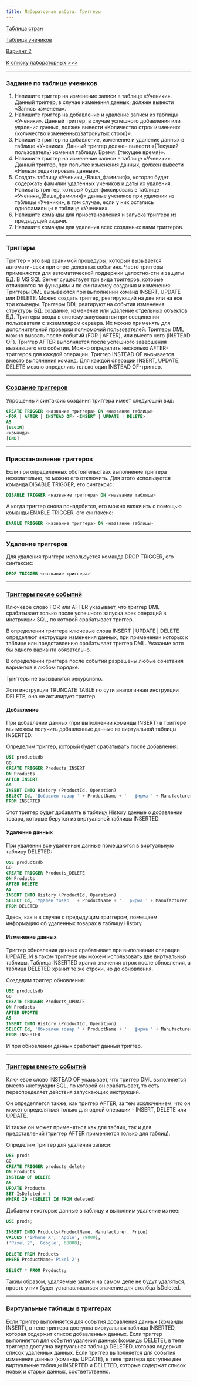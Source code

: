 ```yaml
---
title: Лабораторная работа. Триггеры
---
```


[Таблица стран](assets/lab3/Страны.xlsx)

[Таблица учеников](assets/lab5/Students.xlsx)

[Вариант 2](assets/lab/v2.md)

[К списку лабораторных >>>](../README.md)

---

### Задание по таблице учеников

1. Напишите триггер на изменение записи в таблице «Ученики». Данный триггер, в случае изменения данных, должен вывести «Запись изменена».
2. Напишите триггер на добавление и удаление записи из таблицы «Ученики». Данный триггер, в случае успешного добавления или удаления данных, должен вывести «Количество строк изменено: {количество измененных/затронутых строк}».
3. Напишите триггер на добавление, изменение и удаление данных в таблице «Ученики». Данный триггер должен вывести «{Текущий пользователь} изменил таблицу. Время: {текущее время}».
4. Напишите триггер на изменение записи в таблице «Ученики». Данный триггер, при попытке изменения данных, должен вывести «Нельзя редактировать данные».
5. Создать таблицу «Ученики_{Ваша_фамилия}», которая будет содержать фамилии удаленных учеников и даты их удаления. Написать триггер, который будет фиксировать в таблице «Ученики_{Ваша_фамилия}» данные учеников при удалении из таблицы «Ученики», в том случае, если у них остались однофамильцы в таблице «Ученики».
6. Напишите команды для приостановления и запуска триггера из предыдущей задачи.
7. Напишите команды для удаления всех созданных вами триггеров.

---

### Триггеры

Триггер – это вид хранимой процедуры, который вызывается автоматически при опре-деленных событиях. Часто триггеры применяются для автоматической поддержки целостно-сти и защиты БД.
В MS SQL Server существует три вида триггеров, которые отличаются по функциям и по синтаксису создания и изменения: Триггеры DML вызываются при выполнении команд INSERT, UPDATE или DELETE. Можно создать триггер, реагирующий на две или на все три команды. Триггеры DDL реагируют на события изменения структуры БД: создание, изменение или удаление отдельных объектов БД. Триггеры входа в систему запускаются при соединении пользователя с экземпляром сервера. Их можно применять для дополнительной проверки полномочий пользователей.
Триггеры DML можно вызвать после событий (FOR | AFTER), или вместо него (INSTEAD OF).
Триггер AFTER выполняется после успешного завершения вызвавшего его события. Можно определить несколько АFТЕR-триггеров для каждой операции.
Триггер INSTEAD OF вызывается вместо выполнения команд. Для каждой операции INSERT, UPDATE, DELETE можно определить только один INSTEAD ОF-триггер.

---

### [Создание триггеров](https://metanit.com/sql/sqlserver/12.1.php)

Упрощенный синтаксис создания триггера имеет следующий вид:
```sql
CREATE TRIGGER <название триггера> ON <название таблицы>
<FOR | AFTER | INSTEAD OF> <INSERT | UPDATE | DELETE>
AS
[BEGIN]
<команды>
[END]
```
---

### Приостановление триггеров

Если при определенных обстоятельствах выполнение триггера нежелательно, то можно его отключить. Для этого используется команда DISABLE TRIGGER, его синтаксис:
```sql
DISABLE TRIGGER <название триггера> ON <название таблицы>
```
А когда триггер снова понадобится, его можно включить с помощью команды ENABLE TRIGGER, его синтаксис:
```sql
ENABLE TRIGGER <название триггера> ON <название таблицы>
```

---

### Удаление триггеров

Для удаления триггера используется команда DROP TRIGGER, его синтаксис:
```sql
DROP TRIGGER <название триггера>
```

---

### [Триггеры после событий](https://metanit.com/sql/sqlserver/12.2.php)

Ключевое слово FOR или AFTER указывает, что триггер DML срабатывает только 
после успешного запуска всех операций в инструкции SQL, по которой срабатывает триггер.

В определении триггера ключевые слова INSERT | UPDATE | DELETE определяют инструкции изменения данных, 
при применении которых к таблице или представлению срабатывает триггер DML. 
Указание хотя бы одного варианта обязательно. 

В определении триггера после событий разрешены любые сочетания вариантов в любом порядке.

Триггеры не вызываются рекурсивно.

Хотя инструкция TRUNCATE TABLE по сути аналогичная инструкции DELETE, она не активирует триггер.

#### Добавление

При добавлении данных (при выполнении команды INSERT) в триггере мы можем получить добавленные данные из виртуальной таблицы INSERTED.

Определим триггер, который будет срабатывать после добавления:

```sql
USE productsdb
GO
CREATE TRIGGER Products_INSERT
ON Products
AFTER INSERT
AS
INSERT INTO History (ProductId, Operation)
SELECT Id, 'Добавлен товар ' + ProductName + '   фирма ' + Manufacturer
FROM INSERTED
```

Этот триггер будет добавлять в таблицу History данные о добавлении товара, которые берутся из виртуальной таблицы INSERTED.

#### Удаление данных

При удалении все удаленные данные помещаются в виртуальную таблицу DELETED:

```sql
USE productsdb
GO
CREATE TRIGGER Products_DELETE
ON Products
AFTER DELETE
AS
INSERT INTO History (ProductId, Operation)
SELECT Id, 'Удален товар ' + ProductName + '   фирма ' + Manufacturer
FROM DELETED
```

Здесь, как и в случае с предыдущим триггером, помещаем информацию об удаленных товарах в таблицу History.

#### Изменение данных

Триггер обновления данных срабатывает при выполнении операции UPDATE. И в таком триггере мы можем использовать две виртуальных таблицы. Таблица INSERTED хранит значения строк после обновления, а таблица DELETED хранит те же строки, но до обновления.

Создадим триггер обновления:

```sql
USE productsdb
GO
CREATE TRIGGER Products_UPDATE
ON Products
AFTER UPDATE
AS
INSERT INTO History (ProductId, Operation)
SELECT Id, 'Обновлен товар ' + ProductName + '   фирма ' + Manufacturer
FROM INSERTED
```

И при обновлении данных сработает данный триггер.

---

### [Триггеры вместо событий](https://metanit.com/sql/sqlserver/12.3.php)

Ключевое слово INSTEAD OF указывает, что триггер DML выполняется вместо инструкции SQL, 
по которой он срабатывает, то есть переопределяет действия запускающих инструкций.

Он определяется также, как триггер AFTER, за тем исключением, 
что он может определяться только для одной операции - INSERT, DELETE или UPDATE.

И также он может применяться как для таблиц, так и для представлений (триггер AFTER применяется только для таблиц).

Определим триггер для удаления записи:

```sql
USE prods
GO
CREATE TRIGGER products_delete
ON Products
INSTEAD OF DELETE
AS
UPDATE Products
SET IsDeleted = 1
WHERE ID =(SELECT Id FROM deleted)
```

Добавим некоторые данные в таблицу и выполним удаление из нее:

```sql
USE prods;
 
INSERT INTO Products(ProductName, Manufacturer, Price)
VALUES ('iPhone X', 'Apple', 79000),
('Pixel 2', 'Google', 60000);
 
DELETE FROM Products 
WHERE ProductName='Pixel 2';
 
SELECT * FROM Products;
```

Таким образом, удаляемые записи на самом деле не будут удаляться, просто у них будет устанавливаться значение для столбца IsDeleted.

---

### Виртуальные таблицы в триггерах

Если триггер выполняется для события добавления данных (команды INSERT), 
в теле триггера доступна виртуальная таблица INSERTED, которая содержит список добавленных данных.
Если триггер выполняется для события удаления данных (команды DELETE),
в теле триггера доступна виртуальная таблица DELETED, которая содержит список удаленных данных.
Если триггер выполняется для события изменения данных (команды UPDATE), 
в теле триггера доступны две виртуальные таблицы INSERTED и DELETED, которые содержат список новых и старых данных, соответственно.

---
